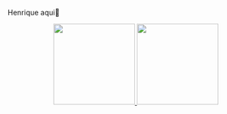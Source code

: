 Henrique aqui👋


  <div align="center">
  <a href="https://github.com/HenriqueAlmeida99">
  <img height="160em" src="https://github-readme-stats.vercel.app/api?username=HenriqueAlmeida99&show_icons=true&theme=dark&include_all_commits=true&count_private=true"/>
  <img height="160em" src="https://github-readme-stats.vercel.app/api/top-langs/?username=HenriqueAlmeida99&layout=compact&langs_count=7&theme=dark"/>
</div>

